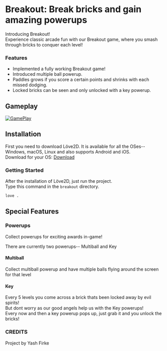 # __Breakout: Break bricks and gain amazing powerups__

Introducing Breakout!<br>
Experience classic arcade fun with our Breakout game, where you smash through bricks to conquer each level!



### __Features__
- Implemented a fully working Breakout game!
- Introduced multiple ball powerup.
- Paddles grows if you score a certain points and shrinks with each missed dodging.
- Locked bricks can be seen and only unlocked with a key powerup.

## __Gameplay__
[![GamePlay](https://img.youtube.com/vi/p4PvwHFGCUo/0.jpg)](https://www.youtube.com/watch?v=p4PvwHFGCUo)

## __Installation__
First you need to download Löve2D. It is available for all the OSes-- Windows, macOS, Linux and also supports Android and iOS. <br>
Download for your OS: [Download](https://love2d.org/)

### __Getting Started__
After the installation of Löve2D, just run the project. <br>
Type this command in the ```breakout``` directory.
```
love .
```

## __Special Features__
### __Powerups__

Collect powerups for exciting awards in-game!<br>

There are currently two powerups-- Multiball and Key

#### Multiball
Collect multiball powerup and have multiple balls flying around the screen for that level<br>

#### Key
Every 5 levels you come across a brick thats been locked away by evil spirits!<br>
But dont worry as our good angels help us with the Key powerups!<br>
Every now and then a key powerup pops up, just grab it and you unlock the bricks!


### __CREDITS__
Project by Yash Firke
